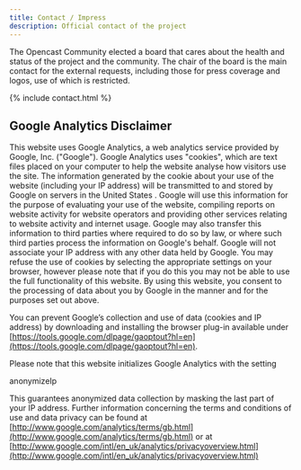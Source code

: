 ```yaml
---
title: Contact / Impress
description: Official contact of the project
---
```


The Opencast Community elected a board that cares about the health and status of the project and the community. The chair of the board is the main contact for the external requests, including those for press coverage and logos, use of which is restricted.

{% include contact.html %}


## Google Analytics Disclaimer
This website uses Google Analytics, a web analytics service provided by Google, Inc. ("Google"). Google Analytics uses "cookies", which are text files placed on your computer to help the website analyse how visitors use the site. The information generated by the cookie about your use of the website (including your IP address) will be transmitted to and stored by Google on servers in the United States . Google will use this information for the purpose of evaluating your use of the website, compiling reports on website activity for website operators and providing other services relating to website activity and internet usage. Google may also transfer this information to third parties where required to do so by law, or where such third parties process the information on Google's behalf. Google will not associate your IP address with any other data held by Google. You may refuse the use of cookies by selecting the appropriate settings on your browser, however please note that if you do this you may not be able to use the full functionality of this website. By using this website, you consent to the processing of data about you by Google in the manner and for the purposes set out above.

You can prevent Google’s collection and use of data (cookies and IP address) by downloading and installing the browser plug-in available under [https://tools.google.com/dlpage/gaoptout?hl=en](https://tools.google.com/dlpage/gaoptout?hl=en).

Please note that this website initializes Google Analytics with the setting

   anonymizeIp

This guarantees anonymized data collection by masking the last part of your IP address.
Further information concerning the terms and conditions of use and data privacy can be found at [http://www.google.com/analytics/terms/gb.html](http://www.google.com/analytics/terms/gb.html) or at [http://www.google.com/intl/en_uk/analytics/privacyoverview.html](http://www.google.com/intl/en_uk/analytics/privacyoverview.html)

